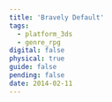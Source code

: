 ```yaml
---
title: 'Bravely Default'
tags:
  - platform_3ds
  - genre_rpg
digital: false
physical: true
guide: false
pending: false
date: 2014-02-11
---
```

